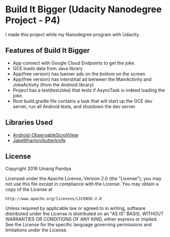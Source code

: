 # Build It Bigger (Udacity Nanodegree Project - P4)

I made this project while my Nanodegree program with Udacity.
<!-- Marked Exceeds Specifications by Udacity Reviewers. -->

## Features of Build It Bigger

- App connect with Google Cloud Endpoints to get the joke.
- GCE loads data from Java library
- App(free version) has banner ads on the bottom on the screen
- App(free version) has interstitial ad between the MainActivity and JokeActivity (from the Android library)
- Project has a test(testJoke) that tests if AsyncTask is indeed loading the joke.
- Root build.gradle file contains a task that will start up the GCE dev server, run all Android tests, and shutdown the dev server.

## Libraries Used
- [Android-ObservableScrollView](https://github.com/ksoichiro/Android-ObservableScrollView)
- [JakeWharton/butterknife](https://github.com/JakeWharton/butterknife)

## License

Copyright 2016 Umang Pandya

Licensed under the Apache License, Version 2.0 (the "License");
you may not use this file except in compliance with the License.
You may obtain a copy of the License at

    http://www.apache.org/licenses/LICENSE-2.0

Unless required by applicable law or agreed to in writing, software
distributed under the License is distributed on an "AS IS" BASIS,
WITHOUT WARRANTIES OR CONDITIONS OF ANY KIND, either express or implied.
See the License for the specific language governing permissions and
limitations under the License.